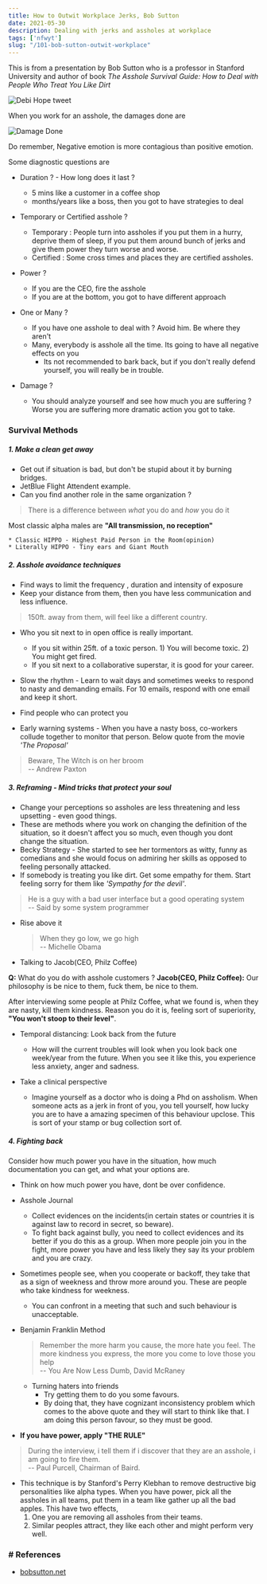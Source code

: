 ```yaml
---
title: How to Outwit Workplace Jerks, Bob Sutton
date: 2021-05-30
description: Dealing with jerks and assholes at workplace
tags: ['nfwyt']
slug: "/101-bob-sutton-outwit-workplace"
---
```


This is from a presentation by Bob Sutton who is a professor in Stanford University and author of book *The Asshole Survival Guide: How to Deal with People Who Treat You Like Dirt*

![Debi Hope tweet](assets/101-bob-sutton-deb.png)

When you work for an asshole, the damages done are

![Damage Done](assets/101-bob-sutton-damage-done.png)

Do remember, Negative emotion is more contagious than positive emotion. 

Some diagnostic questions are    

* Duration ?  - How long does it last ? 
  - 5 mins like a customer in a coffee shop
  - months/years like a boss, then you got to have strategies to deal

* Temporary or Certified asshole ? 
  - Temporary : People turn into assholes if you put them in a hurry, deprive them of sleep, if you put them around bunch of jerks and give them power they turn worse and worse. 
  - Certified : Some cross times and places they are certified assholes. 

* Power ? 
  - If you are the CEO, fire the asshole
  - If you are at the bottom, you got to have different approach 

* One or Many ? 
  - If you have one asshole to deal with ? Avoid him. Be where they aren't 
  - Many, everybody is asshole all the time. Its going to have all negative effects on you 
    + Its not recommended to bark back, but if you don't really defend yourself, you will really be in trouble. 

* Damage ? 
  - You should analyze yourself and see how much you are suffering ? Worse you are suffering more dramatic action you got to take. 

### Survival Methods 

##### 1. Make a clean get away

  * Get out if situation is bad, but don't be stupid about it by burning bridges.
  * JetBlue Flight Attendent example. 
  * Can you find another role in the same organization ? 

  > There is a difference between *what* you do and *how* you do it

  Most classic alpha males are **"All transmission, no reception"**    

    * Classic HIPPO - Highest Paid Person in the Room(opinion)
    * Literally HIPPO - Tiny ears and Giant Mouth 

##### 2. Asshole avoidance techniques

  * Find ways to limit the frequency , duration and intensity of exposure
  * Keep your distance from them, then you have less communication and less influence. 

  > 150ft. away from them, will feel like a different country. 

  * Who you sit next to in open office is really important. 
    - If you sit within 25ft. of a toxic person. 1) You will become toxic. 2) You might get fired. 
    - If you sit next to a collaborative superstar, it is good for your career. 

  * Slow the rhythm - Learn to wait days and sometimes weeks to respond to nasty and demanding emails. For 10 emails, respond with one email and keep it short. 

  * Find people who can protect you
  * Early warning systems - When you have a nasty boss, co-workers collude together to monitor that person. Below quote from the movie *'The Proposal'* 

  > Beware, The Witch is on her broom     
  > -- Andrew Paxton

##### 3. Reframing - Mind tricks that protect your soul

  * Change your perceptions so assholes are less threatening and less upsetting - even good things. 
  * These are methods where you work on changing the definition of the situation, so it doesn't affect you so much, even though you dont change the situation. 
  * Becky Strategy - She started to see her tormentors as witty, funny as comedians and she would focus on admiring her skills as opposed to feeling personally attacked. 
  * If somebody is treating you like dirt. Get some empathy for them. Start feeling sorry for them like *'Sympathy for the devil'*. 

  > He is a guy with a bad user interface but a good operating system     
  > -- Said by some system programmer

  * Rise above it
    > When they go low, we go high     
    > -- Michelle Obama

  * Talking to Jacob(CEO, Philz Coffee)    

  **Q:** What do you do with asshole customers ? 
  **Jacob(CEO, Philz Coffee):** Our philosophy is be nice to them, fuck them, be nice to them. 

  After interviewing some people at Philz Coffee, what we found is, when they are nasty, kill them kindness. Reason you do it is, feeling sort of superiority, **"You won't stoop to their level"**. 

  * Temporal distancing: Look back from the future
    - How will the current troubles will look when you look back one week/year from the future. When you see it like this, you experience less anxiety, anger and sadness. 

  * Take a clinical perspective
    - Imagine yourself as a doctor who is doing a Phd on assholism. When someone acts as a jerk in front of you, you tell yourself, how lucky you are to have a amazing specimen of this behaviour upclose. This is sort of your stamp or bug collection sort of. 
 
##### 4. Fighting back

Consider how much power you have in the situation, how much documentation you can get, and what your options are. 

  * Think on how much power you have, dont be over confidence. 
  * Asshole Journal
    - Collect evidences on the incidents(in certain states or countries it is against law to record in secret, so beware). 
    - To fight back against bully, you need to collect evidences and its better if you do this as a group. When more people join you in the fight, more power you have and less likely they say its your problem and you are crazy. 

  * Sometimes people see, when you cooperate or backoff, they take that as a sign of weekness and throw more around you. These are people who take kindness for weekness. 
    - You can confront in a meeting that such and such behaviour is unacceptable. 

  * Benjamin Franklin Method
    > Remember the more harm you cause, the more hate you feel. The more kindness you express, the more you come to love those you help     
    > -- You Are Now Less Dumb, David McRaney

    - Turning haters into friends
      + Try getting them to do you some favours. 
      + By doing that, they have cognizant inconsistency problem which comes to the above quote and they will start to think like that. I am doing this person favour, so they must be good. 

  * **If you have power, apply "THE RULE"** 

  > During the interview, i tell them if i discover that they are an asshole, i am going to fire them.      
  > -- Paul Purcell, Chairman of Baird. 

  * This technique is by Stanford's Perry Klebhan to remove destructive big personalities like alpha types. When you have power, pick all the assholes in all teams, put them in a team like gather up all the bad apples. This have two effects, 
    1. One you are removing all assholes from their teams. 
    2. Similar peoples attract, they like each other and might perform very well. 


### # References
* [bobsutton.net](https://www.bobsutton.net)